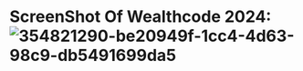 # ScreenShot Of Wealthcode 2024:![354821290-be20949f-1cc4-4d63-98c9-db5491699da5](https://github.com/user-attachments/assets/9ac3f3d2-e385-4ef0-be59-f8e76ca95e31)
